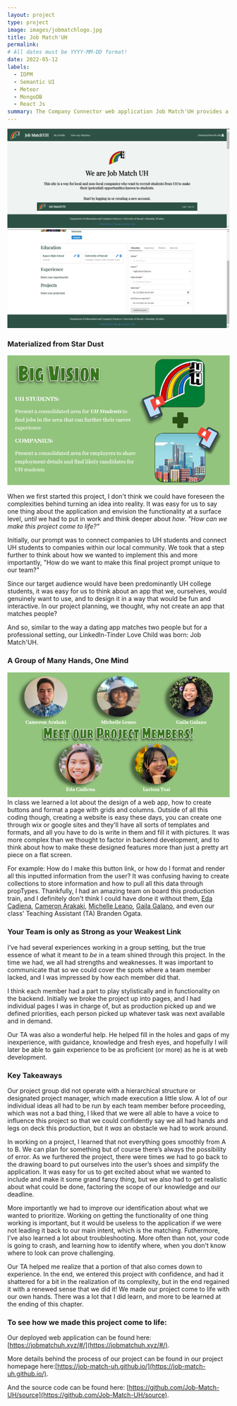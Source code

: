 ```yaml
---
layout: project
type: project
image: images/jobmatchlogo.jpg
title: Job Match'UH
permalink: 
# All dates must be YYYY-MM-DD format!
date: 2022-05-12
labels:
  - IDPM
  - Semantic UI
  - Meteor
  - MongoDB
  - React Js
summary: The Company Connector web application Job Match'UH provides a new way for local and non-local companies who want to recruit students from UH to make their (potential) opportunities known to students.
---
```


<div class="ui extra large images">
  <img class="ui image" src="../images/jobmatchuh.png">
  <img class="ui image" src="../images/pfp.png">
</div>

### Materialized from Star Dust
<img class="ui extra large image" src="../images/bigvision.png">

When we first started this project, I don't think we could have foreseen the complexities behind turning an idea into reality. It was easy for us to say one thing about the application and envision the functionality at a surface level, *until* we had to put in work and think deeper about *how*. *"How can we make this project come to life?"*

Initially, our prompt was to connect companies to UH students and connect UH students to companies within our local community. We took that a step further to think about how we wanted to implement this and more importantly, "How do we want to make this final project prompt unique to our team?" 

Since our target audience would have been predominantly UH college students, it was easy for us to think about an app that we, ourselves, would genuinely want to use, and to design it in a way that would be fun and interactive. In our project planning, we thought, why not create an app that matches people? 

And so, similar to the way a dating app matches two people but for a professional setting, our LinkedIn-Tinder Love Child was born: Job Match'UH. 

### A Group of Many Hands, One Mind

<img class="ui extra large image" src="../images/projectmembers.png">
In class we learned a lot about the design of a web app, how to create buttons and format a page with grids and columns. Outside of all this coding though, creating a website is easy these days, you can create one through wix or google sites and they'll have all sorts of templates and formats, and all you have to do is write in them and fill it with pictures. It was more complex than we thought to factor in backend development, and to think about how to make these designed features more than just a pretty art piece on a flat screen.

For example: How do I make this button link, or how do I format and render all this inputted information from the user? It was confusing having to create collections to store information and how to pull all this data through propTypes. Thankfully, I had an amazing team on board this production train, and I definitely don't think I could have done it without them, [Eda Cadiena](https://ecadiena.github.io/), [Cameron Arakaki](https://carakaki808.github.io/), [Michelle Leano](https://michnotmeesh.github.io/), [Gaila Galano](https://gailag.github.io/), and even our class' Teaching Assistant (TA) Branden Ogata. 

### Your Team is only as Strong as your Weakest Link

I’ve had several experiences working in a group setting, but the true essence of what it meant to *be* in a team shined through this project. In the time we had, we all had strengths and weaknesses. It was important to communicate that so we could cover the spots where a team member lacked, and I was impressed by how each member did that.

I think each member had a part to play stylistically and in functionality on the backend. Initially we broke the project up into pages, and I had individual pages I was in charge of, but as production picked up and we defined priorities, each person picked up whatever task was next available and in demand.

Our TA was also a wonderful help. He helped fill in the holes and gaps of my inexperience, with guidance, knowledge and fresh eyes, and hopefully I will later be able to gain experience to be as proficient (or more) as he is at web development. 

### Key Takeaways 

Our project group did not operate with a hierarchical structure or designated project manager, which made execution a little slow. A lot of our individual ideas all had to be run by each team member before proceeding, which was not a bad thing, I liked that we were all able to have a voice to influence this project so that we could confidently say we all had hands and legs on deck this production, but it *was* an obstacle we had to work around. 
 
In working on a project, I learned that not everything goes smoothly from A to B. We can plan for something but of course there’s always the possibility of error. As we furthered the project, there were times we had to go back to the drawing board to put ourselves into the user’s shoes and simplify the application. It was easy for us to get excited about what we wanted to include and make it some grand fancy thing, but we also had to get realistic about what could be done, factoring the scope of our knowledge and our deadline.

More importantly we had to improve our identification about what we wanted to prioritize. Working on getting the functionality of one thing working is important, but it would be useless to the application if we were not leading it back to our main intent, which is the matching. Futhermore, I’ve also learned a lot about troubleshooting. More often than not, your code is going to crash, and learning how to identify where, when you don’t know where to look can prove challenging. 

Our TA helped me realize that a portion of that also comes down to experience. In the end, we entered this project with confidence, and had it shattered for a bit in the realization of its complexity, but in the end regained it with a renewed sense that we did it! We made our project come to life with our own hands. There was a lot that I did learn, and more to be learned at the ending of this chapter. 

### To see how we made this project come to life:

Our deployed web application can be found here: [https://jobmatchuh.xyz/#/](https://jobmatchuh.xyz/#/).

More details behind the process of our project can be found in our project homepage here:[https://job-match-uh.github.io/](https://job-match-uh.github.io/).

And the source code can be found here: [https://github.com/Job-Match-UH/source](https://github.com/Job-Match-UH/source).


